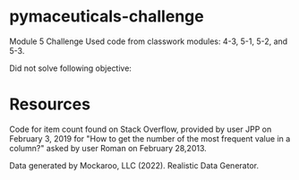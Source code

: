 # pymaceuticals-challenge
Module 5 Challenge
Used code from classwork modules: 4-3, 5-1, 5-2, and 5-3.

Did not solve following objective:
<!-- # A more advanced method to generate a summary statistics table of mean, median, variance, standard deviation,
# and SEM of the tumor volume for each regimen (only one method is required in the solution)

# Using the aggregation method, produce the same summary statistics in a single line -->


# Resources
Code for item count found on Stack Overflow, provided by user JPP on February 3, 2019 for "How to get the number of the most frequent value in a column?" asked by user Roman on February 28,2013.

Data generated by Mockaroo, LLC (2022). Realistic Data Generator.